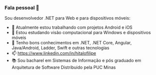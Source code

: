 ### Fala pessoal 👋

Sou desenvolvedor .NET para Web e para dispositivos móveis:

- 🔭 Atualmente estou trabalhando com projetos Android e iOS
- 🌱 Estou estudando visão computacional para Windows e dispositivos móveis
- 💬 Tenho bons conhecimentos em .NET, .NET Core, Angular, Java/Android, Ladder, Swift e outras tecnologias
- 📫 https://www.linkedin.com/in/hitalofilipe
- :books: Sou bacharel em Sistemas de Informação e pós graduado em Arquitetura de Software Distribuido pela PUC Minas

<!--
**HitaloDeAraujo/HitaloDeAraujo** is a ✨ _special_ ✨ repository because its `README.md` (this file) appears on your GitHub profile.

Here are some ideas to get you started:

- 🔭 I’m currently working on ...
- 🌱 I’m currently learning ...
- 👯 I’m looking to collaborate on ...
- 🤔 I’m looking for help with ...
- 💬 Ask me about ...
- 📫 How to reach me: ...
- 😄 Pronouns: ...
- ⚡ Fun fact: ...
-->
